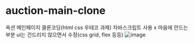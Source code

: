 # auction-main-clone
옥션 메인페이지 클론코딩(html css 우테코 과제)
자바스크립트 사용 x
마음에 안드는 부분 ui는 건드리지 않으면서 수정(css grid, flex 등등)
![image](https://user-images.githubusercontent.com/57904979/123959129-c7a43680-d9e8-11eb-8c91-bb41f325e19d.png)

